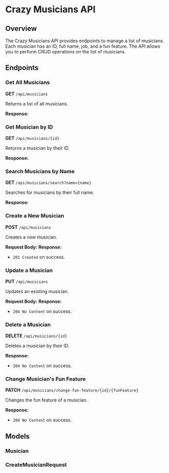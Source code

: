 # Crazy Musicians API

## Overview

The Crazy Musicians API provides endpoints to manage a list of musicians. Each musician has an ID, full name, job, and a fun feature. The API allows you to perform CRUD operations on the list of musicians.

## Endpoints

### Get All Musicians

**GET** `/api/musicians`

Returns a list of all musicians.

**Response:**
### Get Musician by ID

**GET** `/api/musicians/{id}`

Returns a musician by their ID.

**Response:**
### Search Musicians by Name

**GET** `/api/musicians/search?name={name}`

Searches for musicians by their full name.

**Response:**
### Create a New Musician

**POST** `/api/musicians`

Creates a new musician.

**Request Body:**
**Response:**
- `201 Created` on success.

### Update a Musician

**PUT** `/api/musicians`

Updates an existing musician.

**Request Body:**
**Response:**
- `204 No Content` on success.

### Delete a Musician

**DELETE** `/api/musicians/{id}`

Deletes a musician by their ID.

**Response:**
- `204 No Content` on success.

### Change Musician's Fun Feature

**PATCH** `/api/musicians/change-fun-feature/{id}/{funFeature}`

Changes the fun feature of a musician.

**Response:**
- `204 No Content` on success.

## Models

### Musician
### CreateMusicianRequest
